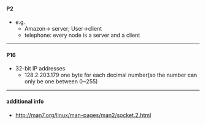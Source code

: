 
#### P2
- e.g.
  - Amazon-> server; User->client
  - telephone: every node is a server and a client

---

#### P16
- 32-bit IP addresses
  - 128.2.203.179 one byte for each decimal number(so the number can only be one between 0~255)
  
---

#### additional info
- http://man7.org/linux/man-pages/man2/socket.2.html
